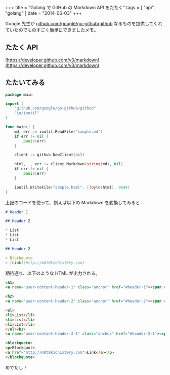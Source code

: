+++
title = "Golang で GitHub の Markdown API をたたく"
tags = [ "api", "golang" ]
date = "2014-06-03"
+++

Google 先生が [github.com/google/go-github/github](https://github.com/google/go-github) なるものを提供してくれていたのでものすごく簡単にできましたメモ。

<!--more-->

## たたく API

[https://developer.github.com/v3/markdown](https://developer.github.com/v3/markdown)

## たたいてみる

``` go
package main

import (
    "github.com/google/go-github/github"
    "io/ioutil"
)

func main() {
    md, err := ioutil.ReadFile("sample.md")
    if err != nil {
        panic(err)
    }

    client := github.NewClient(nil)

    html, _, err := client.Markdown(string(md), nil)
    if err != nil {
        panic(err)
    }

    ioutil.WriteFile("sample.html", []byte(html), 0644)
}
```

上記のコードを使って、例えば以下の Markdown を変換してみると…

``` md
# Header 1

## Header 2

* List
* List
* List

## Header 2

> Blockquote
> [Link](http://m0t0k1ch1st0ry.com)
```

期待通り、以下のような HTML が出力される。

``` html
<h1>
<a name="user-content-header-1" class="anchor" href="#header-1"><span class="octicon octicon-link"></span></a>Header 1</h1>

<h2>
<a name="user-content-header-2" class="anchor" href="#header-2"><span class="octicon octicon-link"></span></a>Header 2</h2>

<ul>
<li>List</li>
<li>List</li>
<li>List</li>
</ul><h2>
<a name="user-content-header-2-1" class="anchor" href="#header-2-1"><span class="octicon octicon-link"></span></a>Header 2</h2>

<blockquote>
<p>Blockquote
<a href="http://m0t0k1ch1st0ry.com">Link</a></p>
</blockquote>
```

めでたし！
